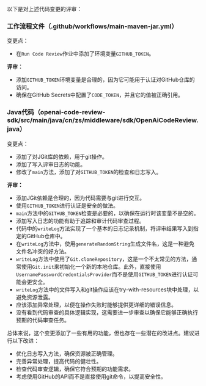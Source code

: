 以下是对上述代码变更的评审：

### 工作流程文件（.github/workflows/main-maven-jar.yml）

变更点：
- 在`Run Code Review`作业中添加了环境变量`GITHUB_TOKEN`。

**评审：**
- 添加`GITHUB_TOKEN`环境变量是合理的，因为它可能用于认证对GitHub仓库的访问。
- 确保在GitHub Secrets中配置了`CODE_TOKEN`，并且它的值被正确引用。

### Java代码（openai-code-review-sdk/src/main/java/cn/zs/middleware/sdk/OpenAiCodeReview.java）

变更点：
- 添加了对JGit库的依赖，用于git操作。
- 添加了写入评审日志的功能。
- 修改了`main`方法，添加了对`GITHUB_TOKEN`的检查和日志写入。

**评审：**
- 添加JGit依赖是合理的，因为代码需要与git进行交互。
- 使用`GITHUB_TOKEN`进行认证是安全的做法。
- `main`方法中的`GITHUB_TOKEN`检查是必要的，以确保在运行时该变量不是空的。
- 添加写入日志的功能有助于追踪和审计代码审查过程。
- 代码中的`writeLog`方法实现了一个基本的日志记录机制，将评审结果写入到指定的GitHub仓库中。
- 在`writeLog`方法中，使用`generateRandomString`生成文件名，这是一种避免文件名冲突的好方法。
- `writeLog`方法中使用了`Git.cloneRepository`，这是一个不太常见的方法，通常使用`Git.init`来初始化一个新的本地仓库。此外，直接使用`UsernamePasswordCredentialsProvider`而不是使用`GITHUB_TOKEN`进行认证可能会更安全。
- `writeLog`方法中的文件写入和git操作应该在try-with-resources块中处理，以避免资源泄露。
- 应该添加异常处理，以便在操作失败时能够提供更详细的错误信息。
- 没有看到代码审查的具体逻辑实现，这需要进一步审查以确保它能够正确执行预期的代码审查任务。

总体来说，这个变更添加了一些有用的功能，但也存在一些潜在的改进点。建议进行以下改进：
- 优化日志写入方法，确保资源被正确管理。
- 完善异常处理，提高代码的健壮性。
- 检查代码审查逻辑，确保它符合预期的功能需求。
- 考虑使用GitHub的API而不是直接使用git命令，以提高安全性。